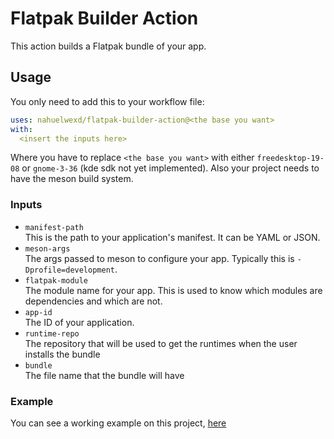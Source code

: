 # Flatpak Builder Action

This action builds a Flatpak bundle of your app.

## Usage

You only need to add this to your workflow file:

```yml
uses: nahuelwexd/flatpak-builder-action@<the base you want>
with:
  <insert the inputs here>
```

Where you have to replace `<the base you want>` with either `freedesktop-19-08`
or `gnome-3-36` (kde sdk not yet implemented). Also your project needs to have
the meson build system.

### Inputs

- `manifest-path`  
  This is the path to your application's manifest. It can be YAML or JSON.
- `meson-args`  
  The args passed to meson to configure your app. Typically this is
  `-Dprofile=development`.
- `flatpak-module`  
  The module name for your app. This is used to know which modules are
  dependencies and which are not.
- `app-id`  
  The ID of your application.
- `runtime-repo`  
  The repository that will be used to get the runtimes when the user installs
  the bundle
- `bundle`  
  The file name that the bundle will have

### Example

You can see a working example on this project, [here](.github/workflow/flatpak-test.yml)
